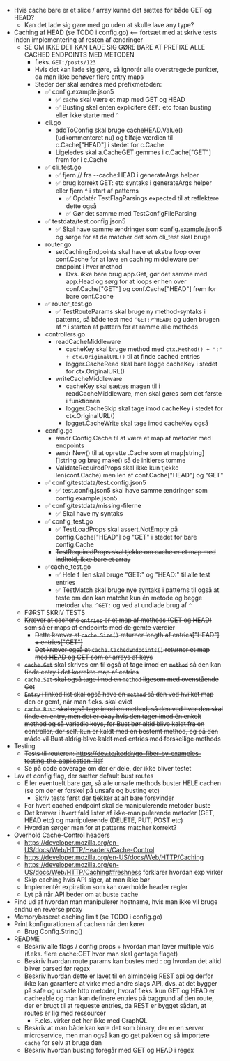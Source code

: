 * Hvis cache bare er et slice / array kunne det sættes for både GET og HEAD?
  * Kan det lade sig gøre med go uden at skulle lave any type?
* Caching af HEAD (se TODO i config.go) <-- fortsæt med at skrive tests inden implementering af resten af ændringer
  * SE OM IKKE DET KAN LADE SIG GØRE BARE AT PREFIXE ALLE CACHED ENDPOINTS MED METODEN
    * f.eks. `GET:/posts/123`
    * Hvis det kan lade sig gøre, så ignorér alle overstregede punkter, da man ikke behøver flere entry maps
    * Steder der skal ændres med prefixmetoden:
      * ✅ config.example.json5
        * ✅ `cache` skal være et map med GET og HEAD
        * ✅ Busting skal enten explicitere `GET:` etc foran busting eller ikke starte med `^` 
      * cli.go
        * addToConfig skal bruge cacheHEAD.Value() (udkommenteret nu) og tilføje værdien til c.Cache["HEAD"] i stedet for c.Cache
        * Ligeledes skal a.CacheGET gemmes i c.Cache["GET"] frem for i c.Cache
      * ✅ cli_test.go
        * ✅ fjern // fra --cache:HEAD i generateArgs helper
        * ✅ brug korrekt GET: etc syntaks i generateArgs helper eller fjern ^ i start af patterns
          * ✅ Opdatér TestFlagParsings expected til at reflektere dette også
          * ✅ Gør det samme med TestConfigFileParsing
      * ✅ testdata/test.config.json5
        * ✅ Skal have samme ændringer som config.example.json5 og sørge for at de matcher det som cli_test skal bruge
      * router.go
        * setCachingEndpoints skal have et ekstra loop over conf.Cache for at lave en caching middleware per endpoint i hver method
          * Dvs. ikke bare brug app.Get, gør det samme med app.Head og sørg for at loops er hen over conf.Cache["GET"] og conf.Cache["HEAD"] frem for bare conf.Cache
      * ✅ router_test.go
        * ✅ TestRouteParams skal bruge ny method-syntaks i patterns, så både test med `^GET:/^HEAD:` og uden brugen af ^ i starten af pattern for at ramme alle methods
      * controllers.go
        * readCacheMiddleware
          * cacheKey skal bruge method med `ctx.Method() + ":" + ctx.OriginalURL()` til at finde cached entries
          * logger.CacheRead skal bare logge cacheKey i stedet for ctx.OriginalURL()
        * writeCacheMiddleware
          * cacheKey skal sættes magen til i readCacheMiddleware, men skal gøres som det første i funktionen
          * logger.CacheSkip skal tage imod cacheKey i stedet for ctx.OriginalURL()
          * logget.CacheWrite skal tage imod cacheKey også
      * config.go
        * ændr Config.Cache til at være et map af metoder med endpoints
        * ændr New() til at oprette .Cache som et map[string][]string og brug make() så de initieres tomme
        * ValidateRequiredProps skal ikke kun tjekke len(conf.Cache) men len af conf.Cache["HEAD"] og "GET"
      * ✅ config/testdata/test.config.json5
        * ✅ test.config.json5 skal have samme ændringer som config.example.json5
      * ✅ config/testdata/missing-filerne
        * ✅ Skal have ny syntaks
      * ✅ config_test.go
        * ✅ TestLoadProps skal assert.NotEmpty på config.Cache["HEAD"] og "GET" i stedet for bare config.Cache
        * ~~TestRequiredProps skal tjekke om cache er et map med indhold, ikke bare et array~~
      * ✅cache_test.go
        * ✅ Hele f ilen skal bruge "GET:" og "HEAD:" til alle test entries
        * ✅ TestMatch skal bruge nye syntaks i patterns til også at teste om den kan matche kun én metode og begge metoder vha. `^GET:` og ved at undlade brug af `^`
  * FØRST SKRIV TESTS
  * ~~Kræver at cachens `entries` er et map af methods (GET og HEAD) som så er maps af endpoints med de gemte værdier~~
    * ~~Dette kræver at `cache.Size()` returner length af entries["HEAD"] + entries["GET"]~~
    * ~~Det kræver også at `cache.CachedEndpoints()` returner et map med HEAD og GET som er arrays af keys~~
  * ~~`cache.Get` skal skrives om til også at tage imod en `method` så den kan finde entry i det korrekte map af entries~~
  * ~~`cache.Set` skal også tage imod en `method` ligesom med ovenstående Get~~
  * ~~`Entry` i linked list skal også have en `method` så den ved hvilket map den er gemt, når man f.eks. skal evict~~
  * ~~`cache.Bust` skal også tage imod en method, så den ved hvor den skal finde en entry, men det er okay hvis den tager imod én enkelt method og så variadic keys, for Bust bør altid blive kaldt fra en controller, der self. kun er kaldt med én bestemt method, og på den måde vil Bust aldrig blive kaldt med entries med forskellige methods~~
* Testing
  * ~~Tests til routeren: https://dev.to/koddr/go-fiber-by-examples-testing-the-application-1ldf~~
  * Se på code coverage om der er dele, der ikke bliver testet
* Lav et config flag, der sætter default bust routes
  * Eller eventuelt bare gør, så alle unsafe methods buster HELE cachen (se om der er forskel på unsafe og busting etc)
    * Skriv tests først der tjekker at alt bare forsvinder
  * For hvert cached endpoint skal de manipulerende metoder buste
  * Det kræver i hvert fald lister af ikke-manipulerende metoder (GET, HEAD etc) og manipulerende (DELETE, PUT, POST etc)
  * Hvordan sørger man for at patterns matcher korrekt?
* Overhold Cache-Control headers
  * https://developer.mozilla.org/en-US/docs/Web/HTTP/Headers/Cache-Control
  * https://developer.mozilla.org/en-US/docs/Web/HTTP/Caching
  * https://developer.mozilla.org/en-US/docs/Web/HTTP/Caching#freshness forklarer hvordan exp virker
  * Skip caching hvis API siger, at man ikke bør
  * Implementér expiration som kan overholde header regler
  * Lyt på når API beder om at buste cache
* Find ud af hvordan man manipulerer hostname, hvis man ikke vil bruge endnu en reverse proxy
* Memorybaseret caching limit (se TODO i config.go)
* Print konfigurationen af cachen når den kører
  * Brug Config.String()
* README
  * Beskriv alle flags / config props + hvordan man laver multiple vals (f.eks. flere cache:GET hvor man skal gentage flaget)
  * Beskriv hvordan route params kan bustes med : og hvordan det altid bliver parsed før regex
  * Beskriv hvordan dette er lavet til en almindelig REST api og derfor ikke kan garantere at virke med andre slags API, dvs. at det bygger på safe og unsafe http metoder, hvoraf f.eks. kun GET og HEAD er cacheable og man kan definere entries på baggrund af den route, der er brugt til at requeste entries, da REST er bygget sådan, at routes er lig med ressourcer
    * F.eks. virker det her ikke med GraphQL
  * Beskriv at man både kan køre det som binary, der er en server microservice, men man også kan go get pakken og så importere `cache` for selv at bruge den
  * Beskriv hvordan busting foregår med GET og HEAD i regex
